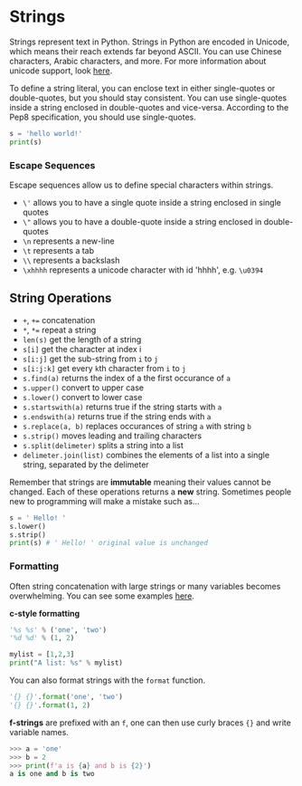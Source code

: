 
# Strings

Strings represent text in Python. Strings in Python are encoded in Unicode, which means their reach extends far beyond ASCII. You can use Chinese characters, Arabic characters, and more. For more information about unicode support, look [here](https://docs.python.org/3.6/howto/unicode.html).

To define a string literal, you can enclose text in either single-quotes or double-quotes, but you should stay consistent. You can use single-quotes inside a string enclosed in double-quotes and vice-versa. According to the Pep8 specification, you should use single-quotes.

```python
s = 'hello world!'
print(s)
```

### Escape Sequences

Escape sequences allow us to define special characters within strings.

- `\'` allows you to have a single quote inside a string enclosed in single quotes
- `\"` allows you to have a double-quote inside a string enclosed in double-quotes
- `\n` represents a new-line
- `\t` represents a tab
- `\\` represents a backslash
- `\xhhhh` represents a unicode character with id 'hhhh', e.g. `\u0394`


## String Operations

- `+`, `+=` concatenation
- `*`, `*=` repeat a string
- `len(s)` get the length of a string
- `s[i]` get the character at index i
- `s[i:j]` get the sub-string from `i` to `j`
- `s[i:j:k]` get every `k`th character from `i` to `j`
- `s.find(a)` returns the index of a the first occurance of `a`
- `s.upper()` convert to upper case
- `s.lower()` convert to lower case
- `s.startswith(a)` returns true if the string starts with `a`
- `s.endswith(a)` returns true if the string ends with `a`
- `s.replace(a, b)` replaces occurances of string `a` with string `b`
- `s.strip()` moves leading and trailing characters
- `s.split(delimeter)` splits a string into a list
- `delimeter.join(list)` combines the elements of a list into a single string, separated by the delimeter

Remember that strings are **immutable** meaning their values cannot be changed. Each of these operations returns a **new** string. Sometimes people new to programming will make a mistake such as...

```python
s = ' Hello! '
s.lower()
s.strip()
print(s) # ' Hello! ' original value is unchanged
```


### Formatting

Often string concatenation with large strings or many variables becomes overwhelming. You can see some examples [here](https://pyformat.info/).

**c-style formatting**
```python
'%s %s' % ('one', 'two')
'%d %d' % (1, 2)

mylist = [1,2,3]
print("A list: %s" % mylist)
```

You can also format strings with the `format` function.

```python
'{} {}'.format('one', 'two')
'{} {}'.format(1, 2)
```

**f-strings** are prefixed with an `f`, one can then use curly braces `{}` and write variable names.


```python
>>> a = 'one'
>>> b = 2
>>> print(f'a is {a} and b is {2}')
a is one and b is two
```















